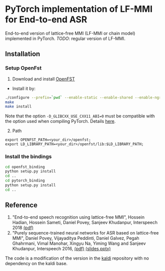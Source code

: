 # PyTorch implementation of LF-MMI for End-to-end ASR

End-to-end version of lattice-free MMI (LF-MMI or chain model) implemented in PyTorch.
*TODO*:
regular version of LF-MMI.

## Installation

### Setup OpenFst
1. Download and install [OpenFST](http://www.openfst.org/twiki/bin/view/FST/FstDownload)
* Install it by:
```bash
./configure --prefix=`pwd` --enable-static --enable-shared --enable-ngram-fsts CXX="g++" LIBS="-ldl" CPPFLAGS="-D_GLIBCXX_USE_CXX11_ABI=0" CXXFLAGS="-D_GLIBCXX_USE_CXX11_ABI=0"
make
make install
```
Note that the option `-D_GLIBCXX_USE_CXX11_ABI=0` must be compatible with the 
option used when compiling PyTorch. Details [here](https://gcc.gnu.org/onlinedocs/libstdc++/manual/using_dual_abi.html).

2. Path
```
export OPENFST_PATH=<your_dir>/openfst;
export LD_LIBRARY_PATH=<your_dir>/openfst/lib:$LD_LIBRARY_PATH;
```

### Install the bindings

```bash
cd openfst_binding
python setup.py install
cd ..
cd pytorch_binding
python setup.py install
cd ..
```

## Reference
1. "End-to-end speech recognition using lattice-free MMI", Hossein Hadian, Hossein Sameti, Daniel Povey, Sanjeev Khudanpur, Interspeech 2018 [(pdf)](http://www.danielpovey.com/files/2018_interspeech_end2end.pdf)
2. "Purely sequence-trained neural networks for ASR based on lattice-free MMI", Daniel Povey, Vijayaditya Peddinti, Daniel Galvez, Pegah Ghahrmani, Vimal Manohar, Xingyu Na, Yiming Wang and Sanjeev Khudanpur, Interspeech 2016, [(pdf)](http://www.danielpovey.com/files/2016_interspeech_mmi.pdf) [(slides,pptx)](http://www.danielpovey.com/files/2016_interspeech_mmi_presentation.pptx)

The code is a modification of the version in the [kaldi](https://github.com/kaldi-asr/kaldi) repository with no dependency on the kaldi base.

